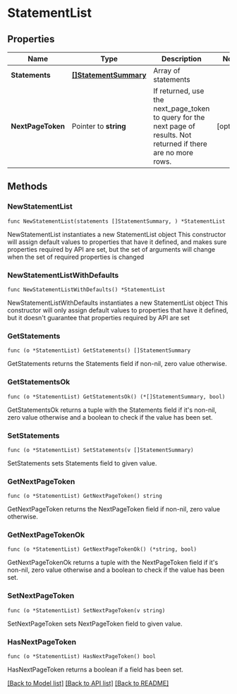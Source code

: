 # StatementList

## Properties

Name | Type | Description | Notes
------------ | ------------- | ------------- | -------------
**Statements** | [**[]StatementSummary**](StatementSummary.md) | Array of statements | 
**NextPageToken** | Pointer to **string** | If returned, use the next_page_token to query for the next page of results. Not returned if there are no more rows. | [optional] 

## Methods

### NewStatementList

`func NewStatementList(statements []StatementSummary, ) *StatementList`

NewStatementList instantiates a new StatementList object
This constructor will assign default values to properties that have it defined,
and makes sure properties required by API are set, but the set of arguments
will change when the set of required properties is changed

### NewStatementListWithDefaults

`func NewStatementListWithDefaults() *StatementList`

NewStatementListWithDefaults instantiates a new StatementList object
This constructor will only assign default values to properties that have it defined,
but it doesn't guarantee that properties required by API are set

### GetStatements

`func (o *StatementList) GetStatements() []StatementSummary`

GetStatements returns the Statements field if non-nil, zero value otherwise.

### GetStatementsOk

`func (o *StatementList) GetStatementsOk() (*[]StatementSummary, bool)`

GetStatementsOk returns a tuple with the Statements field if it's non-nil, zero value otherwise
and a boolean to check if the value has been set.

### SetStatements

`func (o *StatementList) SetStatements(v []StatementSummary)`

SetStatements sets Statements field to given value.


### GetNextPageToken

`func (o *StatementList) GetNextPageToken() string`

GetNextPageToken returns the NextPageToken field if non-nil, zero value otherwise.

### GetNextPageTokenOk

`func (o *StatementList) GetNextPageTokenOk() (*string, bool)`

GetNextPageTokenOk returns a tuple with the NextPageToken field if it's non-nil, zero value otherwise
and a boolean to check if the value has been set.

### SetNextPageToken

`func (o *StatementList) SetNextPageToken(v string)`

SetNextPageToken sets NextPageToken field to given value.

### HasNextPageToken

`func (o *StatementList) HasNextPageToken() bool`

HasNextPageToken returns a boolean if a field has been set.


[[Back to Model list]](../../README.md#documentation-for-models) [[Back to API list]](../../README.md#documentation-for-api-endpoints) [[Back to README]](../../README.md)


